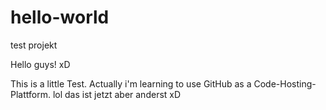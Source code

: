 # hello-world
test projekt

Hello guys! xD 

This is a little Test. Actually i'm learning to use GitHub as a Code-Hosting-Plattform. 
lol das ist jetzt aber anderst xD 
